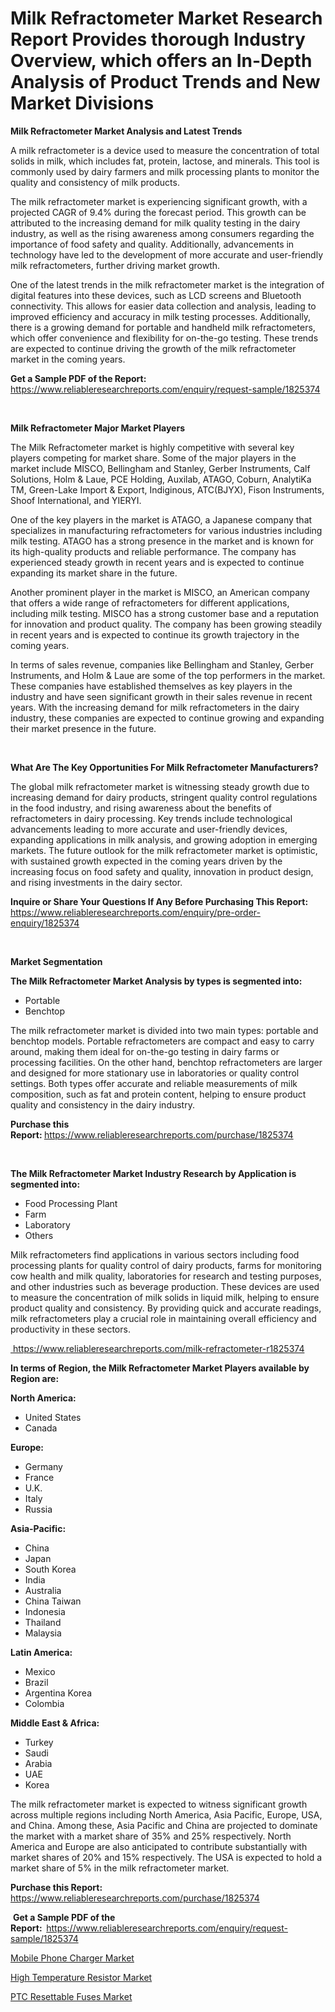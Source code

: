 <p><h1>Milk Refractometer Market Research Report Provides thorough Industry Overview, which offers an In-Depth Analysis of Product Trends and New Market Divisions</h1></p><p><strong>Milk Refractometer Market Analysis and Latest Trends</strong></p>
<p><p>A milk refractometer is a device used to measure the concentration of total solids in milk, which includes fat, protein, lactose, and minerals. This tool is commonly used by dairy farmers and milk processing plants to monitor the quality and consistency of milk products.</p><p>The milk refractometer market is experiencing significant growth, with a projected CAGR of 9.4% during the forecast period. This growth can be attributed to the increasing demand for milk quality testing in the dairy industry, as well as the rising awareness among consumers regarding the importance of food safety and quality. Additionally, advancements in technology have led to the development of more accurate and user-friendly milk refractometers, further driving market growth.</p><p>One of the latest trends in the milk refractometer market is the integration of digital features into these devices, such as LCD screens and Bluetooth connectivity. This allows for easier data collection and analysis, leading to improved efficiency and accuracy in milk testing processes. Additionally, there is a growing demand for portable and handheld milk refractometers, which offer convenience and flexibility for on-the-go testing. These trends are expected to continue driving the growth of the milk refractometer market in the coming years.</p></p>
<p><strong>Get a Sample PDF of the Report:&nbsp;</strong> <a href="https://www.reliableresearchreports.com/enquiry/request-sample/1825374">https://www.reliableresearchreports.com/enquiry/request-sample/1825374</a></p>
<p>&nbsp;</p>
<p><strong>Milk Refractometer Major Market Players</strong></p>
<p><p>The Milk Refractometer market is highly competitive with several key players competing for market share. Some of the major players in the market include MISCO, Bellingham and Stanley, Gerber Instruments, Calf Solutions, Holm & Laue, PCE Holding, Auxilab, ATAGO, Coburn, AnalytiKa TM, Green-Lake Import & Export, Indiginous, ATC(BJYX), Fison Instruments, Shoof International, and YIERYI. </p><p>One of the key players in the market is ATAGO, a Japanese company that specializes in manufacturing refractometers for various industries including milk testing. ATAGO has a strong presence in the market and is known for its high-quality products and reliable performance. The company has experienced steady growth in recent years and is expected to continue expanding its market share in the future.</p><p>Another prominent player in the market is MISCO, an American company that offers a wide range of refractometers for different applications, including milk testing. MISCO has a strong customer base and a reputation for innovation and product quality. The company has been growing steadily in recent years and is expected to continue its growth trajectory in the coming years.</p><p>In terms of sales revenue, companies like Bellingham and Stanley, Gerber Instruments, and Holm & Laue are some of the top performers in the market. These companies have established themselves as key players in the industry and have seen significant growth in their sales revenue in recent years. With the increasing demand for milk refractometers in the dairy industry, these companies are expected to continue growing and expanding their market presence in the future.</p></p>
<p>&nbsp;</p>
<p><strong>What Are The Key Opportunities For Milk Refractometer Manufacturers?</strong></p>
<p><p>The global milk refractometer market is witnessing steady growth due to increasing demand for dairy products, stringent quality control regulations in the food industry, and rising awareness about the benefits of refractometers in dairy processing. Key trends include technological advancements leading to more accurate and user-friendly devices, expanding applications in milk analysis, and growing adoption in emerging markets. The future outlook for the milk refractometer market is optimistic, with sustained growth expected in the coming years driven by the increasing focus on food safety and quality, innovation in product design, and rising investments in the dairy sector.</p></p>
<p><strong>Inquire or Share Your Questions If Any Before Purchasing This Report:</strong> <a href="https://www.reliableresearchreports.com/enquiry/pre-order-enquiry/1825374">https://www.reliableresearchreports.com/enquiry/pre-order-enquiry/1825374</a></p>
<p>&nbsp;</p>
<p><strong>Market Segmentation</strong></p>
<p><strong>The Milk Refractometer Market Analysis by types is segmented into:</strong></p>
<p><ul><li>Portable</li><li>Benchtop</li></ul></p>
<p><p>The milk refractometer market is divided into two main types: portable and benchtop models. Portable refractometers are compact and easy to carry around, making them ideal for on-the-go testing in dairy farms or processing facilities. On the other hand, benchtop refractometers are larger and designed for more stationary use in laboratories or quality control settings. Both types offer accurate and reliable measurements of milk composition, such as fat and protein content, helping to ensure product quality and consistency in the dairy industry.</p></p>
<p><strong>Purchase this Report:&nbsp;</strong><a href="https://www.reliableresearchreports.com/purchase/1825374">https://www.reliableresearchreports.com/purchase/1825374</a></p>
<p>&nbsp;</p>
<p><strong>The Milk Refractometer Market Industry Research by Application is segmented into:</strong></p>
<p><ul><li>Food Processing Plant</li><li>Farm</li><li>Laboratory</li><li>Others</li></ul></p>
<p><p>Milk refractometers find applications in various sectors including food processing plants for quality control of dairy products, farms for monitoring cow health and milk quality, laboratories for research and testing purposes, and other industries such as beverage production. These devices are used to measure the concentration of milk solids in liquid milk, helping to ensure product quality and consistency. By providing quick and accurate readings, milk refractometers play a crucial role in maintaining overall efficiency and productivity in these sectors.</p></p>
<p><a href="https://www.reliableresearchreports.com/milk-refractometer-r1825374">&nbsp;https://www.reliableresearchreports.com/milk-refractometer-r1825374</a></p>
<p><strong>In terms of Region, the Milk Refractometer Market Players available by Region are:</strong></p>
<p>
    <p> <strong> North America: </strong>
        <ul>
            <li>United States</li>
            <li>Canada</li>
        </ul>
        </p> 
    <p> <strong> Europe: </strong>
        <ul>
            <li>Germany</li>
            <li>France</li>
            <li>U.K.</li>
            <li>Italy</li>
            <li>Russia</li>
        </ul>
        </p> 
    <p> <strong> Asia-Pacific: </strong>
        <ul>
            <li>China</li>
            <li>Japan</li>
            <li>South Korea</li>
            <li>India</li>
            <li>Australia</li>
            <li>China Taiwan</li>
            <li>Indonesia</li>
            <li>Thailand</li>
            <li>Malaysia</li>
        </ul>
        </p> 
    <p> <strong> Latin America: </strong>
        <ul>
            <li>Mexico</li>
            <li>Brazil</li>
            <li>Argentina Korea</li>
            <li>Colombia</li>
        </ul>
        </p> 
    <p> <strong> Middle East & Africa: </strong>
        <ul>
            <li>Turkey</li>
            <li>Saudi</li>
            <li>Arabia</li>
            <li>UAE</li>
            <li>Korea</li>
        </ul>
    </p>
    </p>
<p><p>The milk refractometer market is expected to witness significant growth across multiple regions including North America, Asia Pacific, Europe, USA, and China. Among these, Asia Pacific and China are projected to dominate the market with a market share of 35% and 25% respectively. North America and Europe are also anticipated to contribute substantially with market shares of 20% and 15% respectively. The USA is expected to hold a market share of 5% in the milk refractometer market.</p></p>
<p><strong>Purchase this Report: </strong><a href="https://www.reliableresearchreports.com/purchase/1825374">https://www.reliableresearchreports.com/purchase/1825374</a></p>
<p>&nbsp;<strong>Get a Sample PDF of the Report:&nbsp;&nbsp;</strong><a href="https://www.reliableresearchreports.com/enquiry/request-sample/1825374">https://www.reliableresearchreports.com/enquiry/request-sample/1825374</a></p>
<p><strong></strong></p>
<p><p><a href="https://www.linkedin.com/pulse/mobile-phone-chargernbspmarket-focuses-market-share-size-s0tue?trackingId=m161N32Th%2BnGb1Pt2mKrJw%3D%3D">Mobile Phone Charger Market</a></p><p><a href="https://www.linkedin.com/pulse/high-temperature-resistor-market-trends-forecast-competitive-marmc?trackingId=Rf4IY%2FzEfBHa%2FGOywm%2FbHA%3D%3D">High Temperature Resistor Market</a></p><p><a href="https://www.linkedin.com/pulse/ptc-resettable-fuses-market-trends-analysis-forecasted-period-0xxsc?trackingId=ACZrCyBZV8zgy9%2F%2F60i5Rg%3D%3D">PTC Resettable Fuses Market</a></p></p>